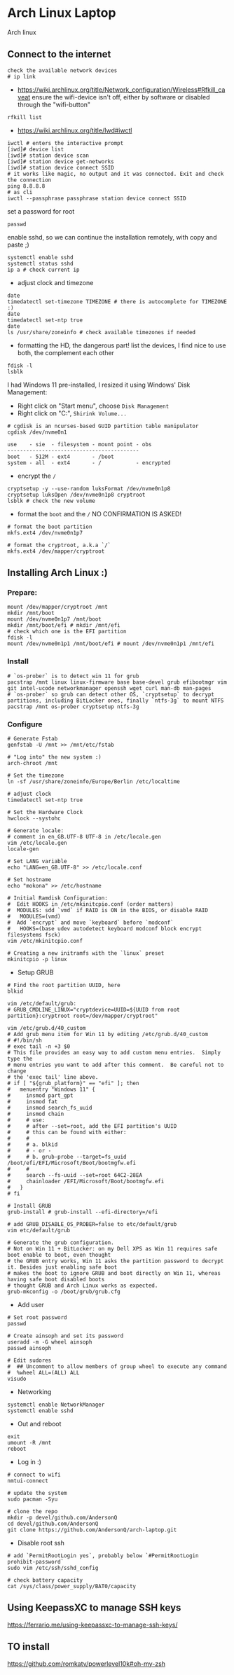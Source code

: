 # Arch Linux Laptop

Arch linux

## Connect to the internet
```shell
check the available network devices
# ip link

```
- https://wiki.archlinux.org/title/Network_configuration/Wireless#Rfkill_caveat
ensure the wifi-device isn't off, either by software or disabled through the "wifi-button"
```shell
rfkill list
```

- https://wiki.archlinux.org/title/Iwd#iwctl
```shell
iwctl # enters the interactive prompt
[iwd]# device list
[iwd]# station device scan
[iwd]# station device get-networks
[iwd]# station device connect SSID
# it works like magic, no output and it was connected. Exit and check the connection
ping 8.8.8.8
# as cli
iwctl --passphrase passphrase station device connect SSID
```

set a password for root
```shell
passwd
```

enable sshd, so we can continue the installation remotely, with copy and paste ;)
```shell
systemctl enable sshd
systemctl status sshd
ip a # check current ip
```

- adjust clock and timezone
```shell
date
timedatectl set-timezone TIMEZONE # there is autocomplete for TIMEZONE :)
date
timedatectl set-ntp true
date
ls /usr/share/zoneinfo # check available timezones if needed
```

- formatting the HD, the dangerous part!
list the devices, I find nice to use both, the complement each other
```shell
fdisk -l
lsblk
```
I had Windows 11 pre-installed, I resized it using Windows' Disk Management:
 - Right click on "Start menu", choose `Disk Management`
 - Right click on "C:", `Shirink Volume...`


```shell
# cgdisk is an ncurses-based GUID partition table manipulator
cgdisk /dev/nvme0n1
```
```
use    - sie  - filesystem - mount point - obs
------------------------------------------
boot   - 512M - ext4       - /boot
system - all  - ext4       - /           - encrypted
```

- encrypt the `/` 

```shell
cryptsetup -y --use-random luksFormat /dev/nvme0n1p8
cryptsetup luksOpen /dev/nvme0n1p8 cryptroot
lsblk # check the new volume
```

- format the `boot` and the `/`
NO CONFIRMATION IS ASKED!
```shell
# format the boot partition
mkfs.ext4 /dev/nvme0n1p7

# format the cryptroot, a.k.a `/`
mkfs.ext4 /dev/mapper/cryptroot
```

## Installing Arch Linux :)

### Prepare:

```shell
mount /dev/mapper/cryptroot /mnt
mkdir /mnt/boot
mount /dev/nvme0n1p7 /mnt/boot
mkdir /mnt/boot/efi # mkdir /mnt/efi
# check which one is the EFI partition
fdisk -l
mount /dev/nvme0n1p1 /mnt/boot/efi # mount /dev/nvme0n1p1 /mnt/efi
```

### Install

```shell
# `os-prober` is to detect win 11 for grub 
pacstrap /mnt linux linux-firmware base base-devel grub efibootmgr vim git intel-ucode networkmanager openssh wget curl man-db man-pages
# `os-prober` so grub can detect other OS, `cryptsetup` to decrypt partitions, including BitLocker ones, finally `ntfs-3g` to mount NTFS
pacstrap /mnt os-prober cryptsetup ntfs-3g
```

### Configure

```shell
# Generate Fstab
genfstab -U /mnt >> /mnt/etc/fstab

# "Log into" the new system :)
arch-chroot /mnt

# Set the timezone
ln -sf /usr/share/zoneinfo/Europe/Berlin /etc/localtime

# adjust clock
timedatectl set-ntp true

# Set the Hardware Clock
hwclock --systohc

# Generate locale:
# comment in en_GB.UTF-8 UTF-8 in /etc/locale.gen
vim /etc/locale.gen
locale-gen

# Set LANG variable
echo "LANG=en_GB.UTF-8" >> /etc/locale.conf

# Set hostname
echo "mokona" >> /etc/hostname

# Initial Ramdisk Configuration:
#  Edit HOOKS in /etc/mkinitcpio.conf (order matters)
#  MODULES: sdd `vmd` if RAID is ON in the BIOS, or disable RAID
#   MODULES=(vmd)
#  Add `encrypt` and move `keyboard` before `modconf`
#   HOOKS=(base udev autodetect keyboard modconf block encrypt filesystems fsck)
vim /etc/mkinitcpio.conf

# Creating a new initramfs with the `linux` preset
mkinitcpio -p linux 
```

 - Setup GRUB
```shell
# Find the root partition UUID, here 
blkid

vim /etc/default/grub:
# GRUB_CMDLINE_LINUX="cryptdevice=UUID=${UUID from root partition}:cryptroot root=/dev/mapper/cryptroot"

vim /etc/grub.d/40_custom
# Add grub menu item for Win 11 by editing /etc/grub.d/40_custom
# #!/bin/sh
# exec tail -n +3 $0
# This file provides an easy way to add custom menu entries.  Simply type the
# menu entries you want to add after this comment.  Be careful not to change
# the 'exec tail' line above.
# if [ "${grub_platform}" == "efi" ]; then
#   menuentry "Windows 11" {
#     insmod part_gpt
#     insmod fat
#     insmod search_fs_uuid
#     insmod chain
#     # use:
#     # after --set=root, add the EFI partition's UUID
#     # this can be found with either:
#     #
#     # a. blkid
#     # - or -
#     # b. grub-probe --target=fs_uuid /boot/efi/EFI/Microsoft/Boot/bootmgfw.efi
#     #
#     search --fs-uuid --set=root 64C2-28EA
#     chainloader /EFI/Microsoft/Boot/bootmgfw.efi
#   }
# fi

# Install GRUB
grub-install # grub-install --efi-directory=/efi

# add GRUB_DISABLE_OS_PROBER=false to etc/default/grub
vim etc/default/grub

# Generate the grub configuration.
# Not on Win 11 + BitLocker: on my Dell XPS as Win 11 requires safe boot enable to boot, even thought
# the GRUB entry works, Win 11 asks the partition password to decrypt it. Besides just enabling safe boot
# makes the boot to ignore GRUB and boot directly on Win 11, whereas having safe boot disabled boots
# thought GRUB and Arch Linux works as expected. 
grub-mkconfig -o /boot/grub/grub.cfg

```

- Add user

```shell
# Set root password
passwd

# Create ainsoph and set its password 
useradd -m -G wheel ainsoph
passwd ainsoph

# Edit sudores
#  ## Uncomment to allow members of group wheel to execute any command
#  %wheel ALL=(ALL) ALL
visudo
```

 - Networking

```shell
systemctl enable NetworkManager
systemctl enable sshd
```

 - Out and reboot

```shell
exit
umount -R /mnt
reboot
```

 - Log in :)

```shell
# connect to wifi
nmtui-connect

# update the system
sudo pacman -Syu

# clone the repo
mkdir -p devel/github.com/AndersonQ
cd devel/github.com/AndersonQ
git clone https://github.com/AndersonQ/arch-laptop.git
```

 - Disable root ssh
```shell
# add `PermitRootLogin yes`, probably below `#PermitRootLogin prohibit-password`
sudo vim /etc/ssh/sshd_config

# check battery capacity
cat /sys/class/power_supply/BAT0/capacity
```


## Using KeepassXC to manage SSH keys
https://ferrario.me/using-keepassxc-to-manage-ssh-keys/


## TO install
https://github.com/romkatv/powerlevel10k#oh-my-zsh
